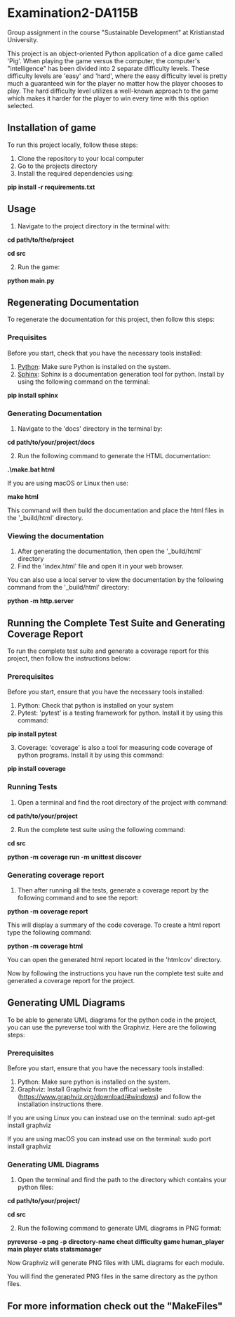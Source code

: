 # Examination2-DA115B
Group assignment in the course "Sustainable Development" at Kristianstad University.

This project is an object-oriented Python application of a dice game called 'Pig'. When playing the game versus the computer, the computer's "intelligence" has been divided into 2 separate difficulty levels. These difficulty levels are 'easy' and 'hard', where the easy difficulty level is pretty much a guaranteed win for the player no matter how the player chooses to play. The hard difficulty level utilizes a well-known approach to the game which makes it harder for the player to win every time with this option selected.

## Installation of game

To run this project locally, follow these steps:

1. Clone the repository to your local computer
2. Go to the projects directory
3. Install the required dependencies using:

**pip install -r requirements.txt**

## Usage

1. Navigate to the project directory in the terminal with:

**cd path/to/the/project**

**cd src**

2. Run the game:

**python main.py**






## Regenerating Documentation

To regenerate the documentation for this project, then follow this steps:

### Prequisites

Before you start, check that you have the necessary tools installed:

1. [Python](https://python.org/downloads/): Make sure Python is installed on the system.
2. [Sphinx](https://www.sphinx-doc.org/): Sphinx is a documentation generation tool for python. Install by using the following command on the terminal:

**pip install sphinx**

### Generating Documentation

1. Navigate to the 'docs' directory in the terminal by:

**cd path/to/your/project/docs**

2. Run the following command to generate the HTML documentation:

**.\make.bat html**

If you are using macOS or Linux then use:

**make html**

This command will then build the documentation and place the html files in the '_build/html' directory.

### Viewing the documentation

1. After generating the documentation, then open the '_build/html' directory
2. Find the 'index.html' file and open it in your web browser.

You can also use a local server to view the documentation by the following command from the '_build/html' directory:

**python -m http.server**







## Running the Complete Test Suite and Generating Coverage Report

To run the complete test suite and generate a coverage report for this project, then follow the instructions below:

### Prerequisites

Before you start, ensure that you have the necessary tools installed:

1. Python: Check that python is installed on your system
2. Pytest: 'pytest' is a testing framework for python. Install it by using this command:

**pip install pytest**


3. Coverage: 'coverage' is also a tool for measuring code coverage of python programs. Install it by using this command:

**pip install coverage**

### Running Tests

1. Open a terminal and find the root directory of the project with command:

**cd path/to/your/project**

2. Run the complete test suite using the following command:

**cd src**

**python -m coverage run -m unittest discover**

### Generating coverage report

1. Then after running all the tests, generate a coverage report by the following command and to see the report:

**python -m coverage report**

This will display a summary of the code coverage. To create a html report type the following command:

**python -m coverage html**


You can open the generated html report located in the 'htmlcov' directory.

Now by following the instructions you have run the complete test suite and generated a coverage report for the project.





## Generating UML Diagrams

To be able to generate UML diagrams for the python code in the project, you can use the pyreverse tool with the Graphviz. Here are the following steps:

### Prerequisites

Before you start, ensure that you have the necessary tools installed:

1. Python: Make sure python is installed on the system.
2. Graphviz: Install Graphviz from the offical website (https://www.graphviz.org/download/#windows) and follow the installation instructions there.

If you are using Linux you can instead use on the terminal: sudo apt-get install graphviz

If you are using macOS you can instead use on the terminal: sudo port install graphviz


### Generating UML Diagrams

1. Open the terminal and find the path to the directory which contains your python files:

**cd path/to/your/project/**

**cd src**

2. Run the following command to generate UML diagrams in PNG format:

**pyreverse -o png -p directory-name cheat difficulty game human_player main player stats statsmanager**

Now Graphviz will generate PNG files with UML diagrams for each module.

You will find the generated PNG files in the same directory as the python files.


## For more information check out the "MakeFiles"

